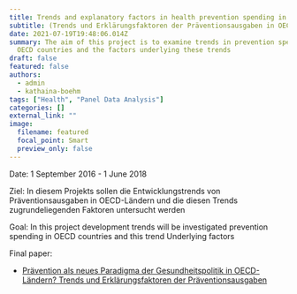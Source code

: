 ```yaml
---
title: Trends and explanatory factors in health prevention spending in OECD countries
subtitle: (Trends und Erklärungsfaktoren der Präventionsausgaben in OECD-Ländern)
date: 2021-07-19T19:48:06.014Z
summary: The aim of this project is to examine trends in prevention spending in
  OECD countries and the factors underlying these trends
draft: false
featured: false
authors:
  - admin
  - kathaina-boehm
tags: ["Health", "Panel Data Analysis"]
categories: []
external_link: ""
image:
  filename: featured
  focal_point: Smart
  preview_only: false
---
```

Date: 1 September 2016 - 1 June 2018

Ziel: In diesem Projekts sollen die Entwicklungstrends von Präventionsausgaben in OECD-Ländern und die diesen Trends zugrundeliegenden Faktoren untersucht werden

Goal: In this project development trends will be investigated prevention spending in OECD countries and this trend Underlying factors



Final paper: 

* [Prävention als neues Paradigma der Gesundheitspolitik in OECD-Ländern? Trends und Erklärungsfaktoren der Präventionsausgaben](https://www.simon-ress.de/publication/pravention-als-neues-paradigma-der-gesundheitspolitik-in-oecd-landern-trends-und-erklarungsfaktoren-der-praventionsausgaben/)
